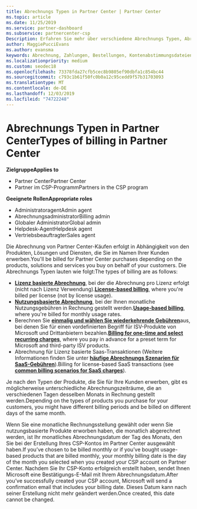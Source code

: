 ```yaml
---
title: Abrechnungs Typen in Partner Center | Partner Center
ms.topic: article
ms.date: 11/25/2019
ms.service: partner-dashboard
ms.subservice: partnercenter-csp
Description: Erfahren Sie mehr über verschiedene Abrechnungs Typen, Abrechnungs Zeiträume und Abrechnungsdaten, die Sie möglicherweise im Partner Center sehen.
author: MaggiePucciEvans
ms.author: evansma
keywords: Abrechnung, Zahlungen, Bestellungen, Kontenabstimmungsdateien, Kontenabstimmungsdatei
ms.localizationpriority: medium
ms.custom: seodec18
ms.openlocfilehash: 73378fda27cfb5cec8b9805ef90dbfa1c854bc44
ms.sourcegitcommit: c793c1b61f50fc0b0a12c95cedd9f57b31703093
ms.translationtype: MT
ms.contentlocale: de-DE
ms.lasthandoff: 12/03/2019
ms.locfileid: "74722248"
---
```

# <a name="types-of-billing-in-partner-center"></a><span data-ttu-id="c0741-104">Abrechnungs Typen in Partner Center</span><span class="sxs-lookup"><span data-stu-id="c0741-104">Types of billing in Partner Center</span></span>

<span data-ttu-id="c0741-105">**Zielgruppe**</span><span class="sxs-lookup"><span data-stu-id="c0741-105">**Applies to**</span></span>

- <span data-ttu-id="c0741-106">Partner Center</span><span class="sxs-lookup"><span data-stu-id="c0741-106">Partner Center</span></span>
- <span data-ttu-id="c0741-107">Partner im CSP-Programm</span><span class="sxs-lookup"><span data-stu-id="c0741-107">Partners in the CSP program</span></span>

<span data-ttu-id="c0741-108">**Geeignete Rollen**</span><span class="sxs-lookup"><span data-stu-id="c0741-108">**Appropriate roles**</span></span>

- <span data-ttu-id="c0741-109">Administratoragent</span><span class="sxs-lookup"><span data-stu-id="c0741-109">Admin agent</span></span>
- <span data-ttu-id="c0741-110">Abrechnungsadministrator</span><span class="sxs-lookup"><span data-stu-id="c0741-110">Billing admin</span></span>
- <span data-ttu-id="c0741-111">Globaler Administrator</span><span class="sxs-lookup"><span data-stu-id="c0741-111">Global admin</span></span>
- <span data-ttu-id="c0741-112">Helpdesk-Agent</span><span class="sxs-lookup"><span data-stu-id="c0741-112">Helpdesk agent</span></span>
- <span data-ttu-id="c0741-113">Vertriebsbeauftragter</span><span class="sxs-lookup"><span data-stu-id="c0741-113">Sales agent</span></span>

<span data-ttu-id="c0741-114">Die Abrechnung von Partner Center-Käufen erfolgt in Abhängigkeit von den Produkten, Lösungen und Diensten, die Sie im Namen Ihrer Kunden erwerben.</span><span class="sxs-lookup"><span data-stu-id="c0741-114">You'll be billed for Partner Center purchases depending on the products, solutions and services you buy on behalf of your customers.</span></span> <span data-ttu-id="c0741-115">Die Abrechnungs Typen lauten wie folgt:</span><span class="sxs-lookup"><span data-stu-id="c0741-115">The types of billing are as follows:</span></span>

- <span data-ttu-id="c0741-116">[**Lizenz basierte Abrechnung**](license-based-billing.md), bei der die Abrechnung pro Lizenz erfolgt (nicht nach Lizenz Verwendung).</span><span class="sxs-lookup"><span data-stu-id="c0741-116">[**License-based billing**](license-based-billing.md), where you're billed per license (not by license usage).</span></span>
- <span data-ttu-id="c0741-117">[**Nutzungsbasierte Abrechnung**](usage-based-billing.md), bei der Ihnen monatliche Nutzungsgebühren in Rechnung gestellt werden.</span><span class="sxs-lookup"><span data-stu-id="c0741-117">[**Usage-based billing**](usage-based-billing.md), where you're billed for monthly usage rates.</span></span>
- <span data-ttu-id="c0741-118">Berechnen Sie [**einmalig und wählen Sie wiederkehrende Gebühren**](one-time-and-recurring-billing.md)aus, bei denen Sie für einen vordefinierten Begriff für ISV-Produkte von Microsoft und Drittanbietern bezahlen.</span><span class="sxs-lookup"><span data-stu-id="c0741-118">[**Billing for one-time and select recurring charges**](one-time-and-recurring-billing.md), where you pay in advance for a preset term for Microsoft and third-party ISV products.</span></span>
- <span data-ttu-id="c0741-119">Abrechnung für Lizenz basierte Saas-Transaktionen (Weitere Informationen finden Sie unter [**häufige Abrechnungs Szenarien für SaaS-Gebühren**](common-billing-scenarios-saas.md)).</span><span class="sxs-lookup"><span data-stu-id="c0741-119">Billing for license-based SaaS transactions (see [**common billing scenarios for SaaS charges**](common-billing-scenarios-saas.md)).</span></span>

<span data-ttu-id="c0741-120">Je nach den Typen der Produkte, die Sie für Ihre Kunden erwerben, gibt es möglicherweise unterschiedliche Abrechnungszeiträume, die an verschiedenen Tagen desselben Monats in Rechnung gestellt werden.</span><span class="sxs-lookup"><span data-stu-id="c0741-120">Depending on the types of products you purchase for your customers, you might have different billing periods and be billed on different days of the same month.</span></span>

<span data-ttu-id="c0741-121">Wenn Sie eine monatliche Rechnungsstellung gewählt oder wenn Sie nutzungsbasierte Produkte erworben haben, die monatlich abgerechnet werden, ist Ihr monatliches Abrechnungsdatum der Tag des Monats, den Sie bei der Erstellung Ihres CSP-Kontos im Partner Center ausgewählt haben.</span><span class="sxs-lookup"><span data-stu-id="c0741-121">If you’ve chosen to be billed monthly or if you’ve bought usage-based products that are billed monthly, your monthly billing date is the day of the month you selected when you created your CSP account on Partner Center.</span></span> <span data-ttu-id="c0741-122">Nachdem Sie Ihr CSP-Konto erfolgreich erstellt haben, sendet Ihnen Microsoft eine Bestätigungs-E-Mail mit Ihrem Abrechnungsdatum.</span><span class="sxs-lookup"><span data-stu-id="c0741-122">After you’ve successfully created your CSP account, Microsoft will send a confirmation email that includes your billing date.</span></span> <span data-ttu-id="c0741-123">Dieses Datum kann nach seiner Erstellung nicht mehr geändert werden.</span><span class="sxs-lookup"><span data-stu-id="c0741-123">Once created, this date cannot be changed.</span></span>
